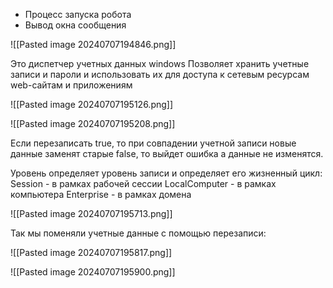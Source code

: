 - Процесс запуска робота  
- Вывод окна сообщения

![[Pasted image 20240707194846.png]]


Это диспетчер учетных данных windows
Позволяет хранить учетные записи и пароли и использовать их для доступа к сетевым ресурсам web-сайтам и приложениям



![[Pasted image 20240707195126.png]]



![[Pasted image 20240707195208.png]]


Если перезаписать true, то при совпадении учетной записи новые данные заменят старые
	false, то выйдет ошибка а данные не изменятся.

Уровень определяет уровень записи и определяет его  жизненный цикл:
Session - в рамках рабочей сессии
LocalComputer - в рамках компьютера
Enterprise - в рамках домена


![[Pasted image 20240707195713.png]]


Так мы поменяли учетные данные с помощью перезаписи:

![[Pasted image 20240707195817.png]]




![[Pasted image 20240707195900.png]]